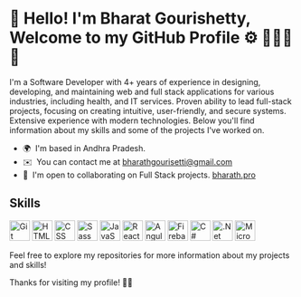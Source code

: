 # 👋 Hello! I'm Bharat Gourishetty, Welcome to my GitHub Profile  ⚙️ 👨🏻‍💻 🚀 

I'm a Software Developer with 4+ years of experience in designing, developing, and maintaining web and full stack
applications for various industries, including health, and IT services. Proven ability to
lead full-stack projects, focusing on creating intuitive, user-friendly, and secure systems. Extensive experience
with modern technologies. Below you'll find information about my skills and some of the projects I've worked on.

* 🌍  I'm based in Andhra Pradesh.
* ✉️  You can contact me at [bharathgourisetti@gmail.com](mailto:bharathgourisetti@gmail.com)
* 🤝  I'm open to collaborating on Full Stack projects. [bharath.pro](https://bharath.pro)


## Skills
<p align="left">
    <a href="https://git-scm.com/" target="_blank" rel="noreferrer"><img src="https://raw.githubusercontent.com/danielcranney/readme-generator/main/public/icons/skills/git-colored.svg" width="36" height="36" alt="Git" /></a>
    <a href="https://developer.mozilla.org/en-US/docs/Glossary/HTML5" target="_blank"
    rel="noreferrer"><img src="https://raw.githubusercontent.com/danielcranney/readme-generator/main/public/icons/skills/html5-colored.svg" width="36" height="36" alt="HTML5" /></a>
    <a href="https://www.w3.org/TR/CSS/#css" target="_blank" rel="noreferrer"><img src="https://img.icons8.com/css" width="36" height="36" alt="CSS" /></a>
    <a href="https://sass-lang.com/" target="_blank" rel="noreferrer"><img src="https://raw.githubusercontent.com/danielcranney/readme-generator/main/public/icons/skills/sass-colored.svg" width="36" height="36" alt="Sass" /></a>
    <a href="https://developer.mozilla.org/en-US/docs/Web/JavaScript" target="_blank" rel="noreferrer"><img src="https://raw.githubusercontent.com/danielcranney/readme-generator/main/public/icons/skills/javascript-colored.svg" width="36" height="36" alt="JavaScript" /></a>
    <a href="https://reactjs.org/" target="_blank" rel="noreferrer"><img src="https://raw.githubusercontent.com/danielcranney/readme-generator/main/public/icons/skills/react-colored.svg" width="36" height="36" alt="React" /></a>
    <a href="https://docs.angularjs.org/guide" target="_blank" rel="noreferrer"><img src="https://img.icons8.com/color/48/000000/angularjs.png" width="36" height="36" alt="AngularJS" /></a>
    <a href="https://firebase.google.com/" target="_blank" rel="noreferrer"><img src="https://raw.githubusercontent.com/danielcranney/readme-generator/main/public/icons/skills/firebase-colored.svg" width="36" height="36" alt="Firebase" /></a>
    <a href="https://dotnettutorials.net/" target="_blank" rel="noreferrer"><img src="https://img.icons8.com/color/48/000000/c-sharp-logo.png" width="36" height="36" alt="C#" /></a>
  <a href="https://dotnettutorials.net/" target="_blank" rel="noreferrer"><img src="https://img.icons8.com/color/48/000000/net-framework.png" width="36" height="36" alt=".Net Core" /></a>
  <a href="https://dotnettutorials.net/" target="_blank" rel="noreferrer"><img src="https://img.icons8.com/color/48/microsoft-sql-server.png" width="36" height="36" alt="Microsoft SQL Server" /></a>
</p>

Feel free to explore my repositories for more information about my projects and skills!


Thanks for visiting my profile! 🙌🏻
